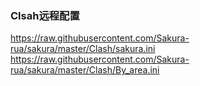 ### Clsah远程配置
https://raw.githubusercontent.com/Sakura-rua/sakura/master/Clash/sakura.ini  
https://raw.githubusercontent.com/Sakura-rua/sakura/master/Clash/By_area.ini
